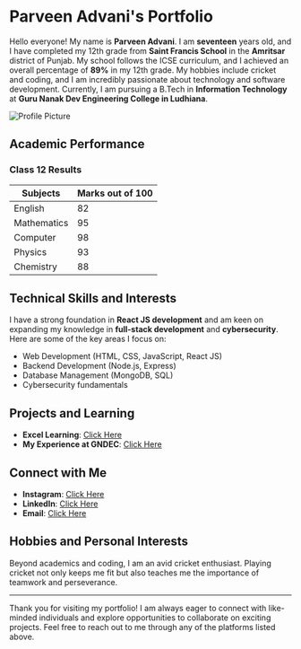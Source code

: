 # Parveen Advani's Portfolio

Hello everyone! My name is **Parveen Advani**. I am **seventeen** years old, and I have completed my 12th grade from **Saint Francis School** in the **Amritsar** district of Punjab. My school follows the ICSE curriculum, and I achieved an overall percentage of **89%** in my 12th grade. My hobbies include cricket and coding, and I am incredibly passionate about technology and software development. Currently, I am pursuing a B.Tech in **Information Technology** at **Guru Nanak Dev Engineering College in Ludhiana**.

![Profile Picture](https://github.com/user-attachments/assets/960b1827-94dd-4e40-a544-17d6d4d48e8b)

## Academic Performance

### Class 12 Results

|  Subjects    | Marks out of 100 |
|--------------|------------------|
|  English     | 82               |
|  Mathematics | 95               |
|  Computer    | 98               |
|  Physics     | 93               |
|  Chemistry   | 88               |

## Technical Skills and Interests

I have a strong foundation in **React JS development** and am keen on expanding my knowledge in **full-stack development** and **cybersecurity**. Here are some of the key areas I focus on:

- Web Development (HTML, CSS, JavaScript, React JS)
- Backend Development (Node.js, Express)
- Database Management (MongoDB, SQL)
- Cybersecurity fundamentals

## Projects and Learning

- **Excel Learning**: [Click Here](https://parveen-simba.github.io/Excel.github.io/)
- **My Experience at GNDEC**: [Click Here](https://amangndec.github.io/learning.github.io/)

## Connect with Me

- **Instagram**: [Click Here](https://www.instagram.com/aman_veer_9898/)
- **LinkedIn**: [Click Here](https://www.linkedin.com/in/amanveer-singh-281ab531b/)
- **Email**: [Click Here](https://mail.google.com/mail/u/0/?tab=rm&ogbl#inbox?compose=GTvVlcSKjgCQpGrbWqkRbsxfkmTkTnSrMvClBRlTRBNPldwNKbQxDqxZDdTmrNKfLXDBfFgKCVCXs)

## Hobbies and Personal Interests

Beyond academics and coding, I am an avid cricket enthusiast. Playing cricket not only keeps me fit but also teaches me the importance of teamwork and perseverance.

---

Thank you for visiting my portfolio! I am always eager to connect with like-minded individuals and explore opportunities to collaborate on exciting projects. Feel free to reach out to me through any of the platforms listed above.
